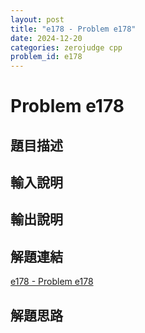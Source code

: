 ```yaml
---
layout: post
title: "e178 - Problem e178"
date: 2024-12-20
categories: zerojudge cpp
problem_id: e178
---
```


# Problem e178

## 題目描述



## 輸入說明



## 輸出說明



## 解題連結

[e178 - Problem e178](https://zerojudge.tw/ShowProblem?problemid=e178)

## 解題思路

